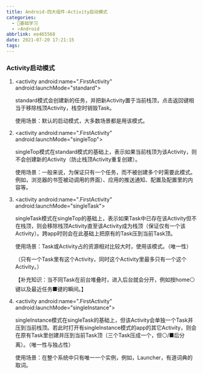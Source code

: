 ```yaml
---
title: Android-四大组件-Activity启动模式
categories:
  - 🌙基础学习
  - ⭐Android
abbrlink: ee465568
date: 2021-07-20 17:21:15
tags:
---
```


### Activity启动模式

1. &lt;activity android:name=".FirstActivity" android:launchMode="standard"&gt;

    standard模式会创建新的任务，并把新Activity置于当前栈顶，点击返回键相当于移除栈顶Activity，栈空时销毁Task。

    使用场景：默认的启动模式，大多数场景都是用该模式。

2. &lt;activity android:name=".FirstActivity" android:launchMode="singleTop"&gt;

    singleTop模式在standard模式的基础上，表示如果当前栈顶为该Activity，则不会创建新的Activity（防止栈顶Activity重复创建）。

    使用场景：一般来说，为保证只有一个任务，而不被创建多个时需要此模式。例如，浏览器的书签被动调用的界面）、应用的推送通知、配置及配置里的内容等。

    <!--more-->

3. &lt;activity android:name=".FirstActivity" android:launchMode="singleTask"&gt;

    singleTask模式在singleTop的基础上，表示如果Task中已存在该Activity但不在栈顶，则会移除栈顶Activity直至该Activity成为栈顶（保证仅有一个该Activity）。跨app时则会在此基础上把原有的Task压到当前Task顶。

    使用场景：Task或Activity占的资源相对比较大时，使用该模式。（唯一性）

    （只有一个Task里有这个Activity，同时这个Activity里最多只有一个这个Activity。）

    【补充知识：当不同Task在前台堆叠时，进入后台就会分开，例如按home⚪键以及最近任务■键的瞬间。】

4. &lt;activity android:name=".FirstActivity" android:launchMode="singleInstance"&gt;

    singleInstance模式在singleTask的基础上，但该Activity会单独一个Task并压到当前栈顶。若此时打开有singleInstance模式的app的其它Activity，则会在原有Task里创建并压到当前Task顶（三个Task压成一个，但⚪/■后分离）。（唯一性与独占性）

    使用场景：在整个系统中只有唯一一个实例，例如，Launcher，有道词典的取词。
